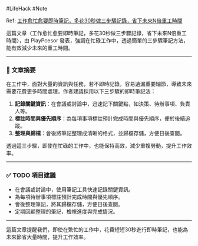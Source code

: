 #LifeHack #Note 

Ref: [工作愈忙愈要即時筆記，多花30秒做三步驟記錄，省下未來N倍重工時間](https://www.playpcesor.com/2025/09/30n.html)

這篇文章〈工作愈忙愈要即時筆記，多花30秒做三步驟記錄，省下未來N倍重工時間〉，由 PlayPcesor 發表，強調在忙碌工作中，透過簡單的三步驟筆記方法，能有效減少未來的重工時間。

---

### 📌 文章摘要

在工作中，面對大量的資訊與任務，若不即時記錄，容易遺漏重要細節，導致未來需要花費更多時間處理。作者建議採用以下三步驟的即時筆記法：

1. **記錄關鍵資訊**：在會議或討論中，迅速記下關鍵點，如決策、待辦事項、負責人等。
2. **標註時間與優先順序**：為每項事項標註預計完成時間與優先順序，便於後續追蹤。
3. **整理與歸檔**：會後將筆記整理成清晰的格式，並歸檔存儲，方便日後查閱。

透過這三步驟，即使在忙碌的工作中，也能保持高效，減少重複勞動，提升工作效率。

---

### ✅ TODO 項目建議

-  在會議或討論中，使用筆記工具快速記錄關鍵資訊。
-  為每項待辦事項標註預計完成時間與優先順序。
-  會後整理筆記，將其歸檔存儲，方便日後查閱。
-  定期回顧整理的筆記，檢視進度與完成情況。

---

這篇文章提醒我們，即使在繁忙的工作中，花費短短30秒進行即時筆記，也能為未來節省大量時間，提升工作效率。